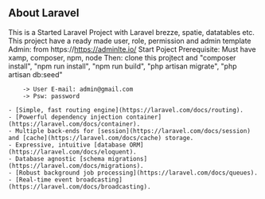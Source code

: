 ## About Laravel

This is a Started Laravel Project with Laravel brezze, spatie, datatables etc.
This project have a ready made user, role, permission and admin template 
Admin: from https://https://adminlte.io/
Start Poject Prerequisite: Must have xamp, composer, npm, node
Then: clone this projtect and "composer install", "npm run install", "npm run build", "php artisan migrate", "php artisan db:seed"
```Demo User
    -> User E-mail: admin@gmail.com
    -> Psw: password

- [Simple, fast routing engine](https://laravel.com/docs/routing).
- [Powerful dependency injection container](https://laravel.com/docs/container).
- Multiple back-ends for [session](https://laravel.com/docs/session) and [cache](https://laravel.com/docs/cache) storage.
- Expressive, intuitive [database ORM](https://laravel.com/docs/eloquent).
- Database agnostic [schema migrations](https://laravel.com/docs/migrations).
- [Robust background job processing](https://laravel.com/docs/queues).
- [Real-time event broadcasting](https://laravel.com/docs/broadcasting).

